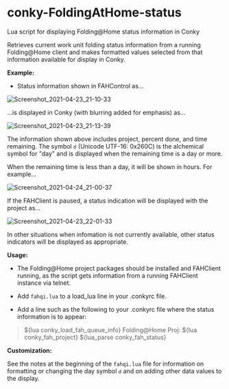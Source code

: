 # conky-FoldingAtHome-status
Lua script for displaying Folding@Home status information in Conky

Retrieves current work unit folding status information from a running Folding@Home client and makes formatted values selected from that information available for display in Conky.

**Example:**

- Status information shown in FAHControl as...

![Screenshot_2021-04-23_21-10-33](https://user-images.githubusercontent.com/17618397/115942754-c18a5a80-a479-11eb-9cf6-ecbb44280e2e.png)

...is displayed in Conky (with blurring added for emphasis) as...

![Screenshot_2021-04-23_21-13-39](https://user-images.githubusercontent.com/17618397/115942795-ea125480-a479-11eb-96a3-86e4c22a0456.png)

The information shown above includes project, percent done, and time remaining. The symbol `☌` (Unicode UTF-16: 0x260C) is the alchemical symbol for "day" and is displayed when the remaining time is a day or more.

When the remaining time is less than a day, it will be shown in hours. For example...

![Screenshot_2021-04-24_21-00-37](https://user-images.githubusercontent.com/17618397/115976957-fc0afa80-a540-11eb-8f49-fa01b97019cc.png)

If the FAHClient is paused, a status indication will be displayed with the project as...

![Screenshot_2021-04-23_22-01-33](https://user-images.githubusercontent.com/17618397/115943696-83903500-a47f-11eb-9b6e-757eca8014bd.png)

In other situations when infomation is not currently available, other status indicators will be displayed as appropriate.

**Usage:**

- The Folding@Home project packages should be installed and FAHClient
  running, as the script gets information from a running FAHClient
  instance via telnet.
  
- Add `fahqi.lua` to a load_lua line in your .conkyrc file.

- Add a line such as the following to your .conkyrc file where the status information is to appear:
> ${lua conky_load_fah_queue_info} Folding@Home Proj: ${lua conky_fah_project} ${lua_parse conky_fah_status}
 
**Customization:**

See the notes at the beginning of the `fahqi.lua` file for information on formatting or changing the day symbol `☌` and on adding other data values to the display.
